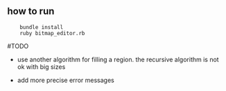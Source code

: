## how to run

        bundle install
        ruby bitmap_editor.rb


#TODO

* use another algorithm for filling a region. the recursive algorithm is not ok with big sizes

* add more precise error messages


